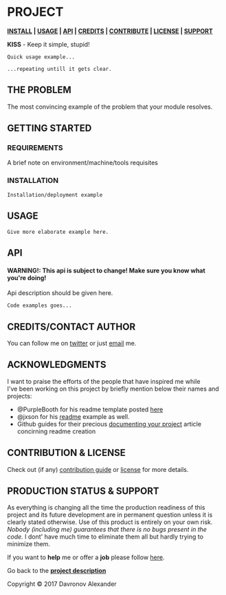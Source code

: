 <!-- [![Image caption](/project.logo.jpg)](#) -->

# PROJECT
**[INSTALL][i] | [USAGE][u] | [API][a] | [CREDITS][c] | [CONTRIBUTE][cpl] | [LICENSE][cpl] | [SUPPORT][ps]**

[d]: #project

**KISS** - Keep it simple, stupid!

```
Quick usage example...
```

```
...repeating untill it gets clear.
```
## THE PROBLEM
The most convincing example of the problem that your module resolves.

## GETTING STARTED
[gt]: #getting-started 'Getting started guide'
### REQUIREMENTS

A brief note on environment/machine/tools requisites

### INSTALLATION
[i]: #installation 'Installation guide' 

```
Installation/deployment example
```

## USAGE
[u]: #usage 'Product usage'


```
Give more elaborate example here.
```

## API
[a]: #api 'Module\'s API description'

#### WARNING!: This api is subject to change! Make sure you know what you're doing!
Api description should be given here.
```
Code examples goes... 
```

## CREDITS/CONTACT AUTHOR
[c]: #creditscontact-author 'Credits & author\'s contacts info '
You can follow me on [twitter](https://twitter.com/biteofpie) or just [email](mailto:al.neodim@gmail.com) me.

## ACKNOWLEDGMENTS
[acc]: acknowledgments

I want to praise the efforts of the people that have inspired me while <br>
I've been working on this project by briefly mention below their names and projects: <br>

- @PurpleBooth for his readme template posted [here](https://gist.github.com/PurpleBooth/109311bb0361f32d87a2)
- @jxson for his [readme](https://gist.github.com/jxson/1784669) example as well.
- Github guides for their precious [documenting your project](https://guides.github.com/features/wikis/#creating-a-readme) article concirning readme creation
## CONTRIBUTION & LICENSE
[cpl]:#contribution--license 'Contribution guide & license info'

Check out (if any) <a href='/CONTRIBUTION'>contribution guide</a> or <a href='/LICENSE'>license</a> for more details.

## PRODUCTION STATUS & SUPPORT
[ps]: #production-status--support 'Production use disclaimer & support info'

As everything is changing all the time the production readiness of this project and its future development are
in permanent question unless it is clearly stated otherwise.
Use of this product is entirely on your own risk. *Nobody (including me) guarantees that there is no bugs present in the code.*
I dont' have much time to eliminate them all but hardly trying to minimize them.

If you want to **help** me or offer a **job** please follow [here][c].

Go back to the **[project description][d]**

Copyright © 2017 Davronov Alexander 

